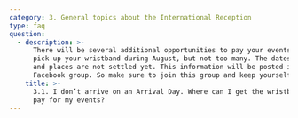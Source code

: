 ```yaml
---
category: 3. General topics about the International Reception
type: faq
question:
  - description: >-
      There will be several additional opportunities to pay your events and to
      pick up your wristband during August, but not too many. The dates, times
      and places are not settled yet. This information will be posted in our
      Facebook group. So make sure to join this group and keep yourself updated.
    title: >-
      3.1. I don’t arrive on an Arrival Day. Where can I get the wristband and
      pay for my events?
---
```


